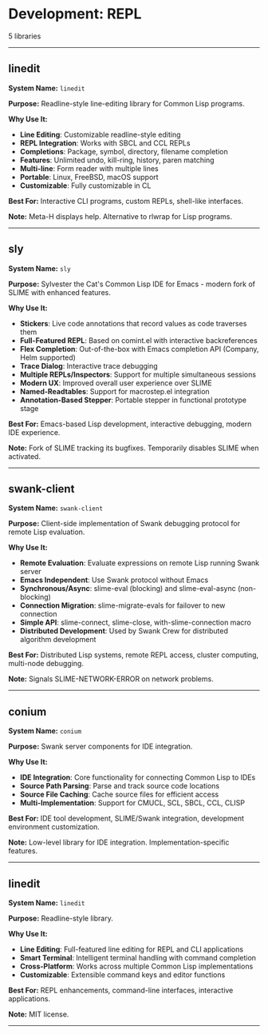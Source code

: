 # Development: REPL

5 libraries

---

## linedit

**System Name:** `linedit`

**Purpose:** Readline-style line-editing library for Common Lisp programs.

**Why Use It:**
- **Line Editing**: Customizable readline-style editing
- **REPL Integration**: Works with SBCL and CCL REPLs
- **Completions**: Package, symbol, directory, filename completion
- **Features**: Unlimited undo, kill-ring, history, paren matching
- **Multi-line**: Form reader with multiple lines
- **Portable**: Linux, FreeBSD, macOS support
- **Customizable**: Fully customizable in CL

**Best For:** Interactive CLI programs, custom REPLs, shell-like interfaces.

**Note:** Meta-H displays help. Alternative to rlwrap for Lisp programs.

---


## sly

**System Name:** `sly`

**Purpose:** Sylvester the Cat's Common Lisp IDE for Emacs - modern fork of SLIME with enhanced features.

**Why Use It:**
- **Stickers**: Live code annotations that record values as code traverses them
- **Full-Featured REPL**: Based on comint.el with interactive backreferences
- **Flex Completion**: Out-of-the-box with Emacs completion API (Company, Helm supported)
- **Trace Dialog**: Interactive trace debugging
- **Multiple REPLs/Inspectors**: Support for multiple simultaneous sessions
- **Modern UX**: Improved overall user experience over SLIME
- **Named-Readtables**: Support for macrostep.el integration
- **Annotation-Based Stepper**: Portable stepper in functional prototype stage

**Best For:** Emacs-based Lisp development, interactive debugging, modern IDE experience.

**Note:** Fork of SLIME tracking its bugfixes. Temporarily disables SLIME when activated.

---


## swank-client

**System Name:** `swank-client`

**Purpose:** Client-side implementation of Swank debugging protocol for remote Lisp evaluation.

**Why Use It:**
- **Remote Evaluation**: Evaluate expressions on remote Lisp running Swank server
- **Emacs Independent**: Use Swank protocol without Emacs
- **Synchronous/Async**: slime-eval (blocking) and slime-eval-async (non-blocking)
- **Connection Migration**: slime-migrate-evals for failover to new connection
- **Simple API**: slime-connect, slime-close, with-slime-connection macro
- **Distributed Development**: Used by Swank Crew for distributed algorithm development

**Best For:** Distributed Lisp systems, remote REPL access, cluster computing, multi-node debugging.

**Note:** Signals SLIME-NETWORK-ERROR on network problems.

---


## conium

**System Name:** `conium`

**Purpose:** Swank server components for IDE integration.

**Why Use It:**
- **IDE Integration**: Core functionality for connecting Common Lisp to IDEs
- **Source Path Parsing**: Parse and track source code locations
- **Source File Caching**: Cache source files for efficient access
- **Multi-Implementation**: Support for CMUCL, SCL, SBCL, CCL, CLISP

**Best For:** IDE tool development, SLIME/Swank integration, development environment customization.

**Note:** Low-level library for IDE integration. Implementation-specific features.

---


## linedit

**System Name:** `linedit`

**Purpose:** Readline-style library.

**Why Use It:**
- **Line Editing**: Full-featured line editing for REPL and CLI applications
- **Smart Terminal**: Intelligent terminal handling with command completion
- **Cross-Platform**: Works across multiple Common Lisp implementations
- **Customizable**: Extensible command keys and editor functions

**Best For:** REPL enhancements, command-line interfaces, interactive applications.

**Note:** MIT license.

---


